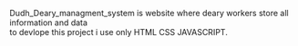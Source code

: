 Dudh_Deary_managment_system is website where deary workers store all information and data <br>
to devlope this project i use  only HTML CSS JAVASCRIPT.
